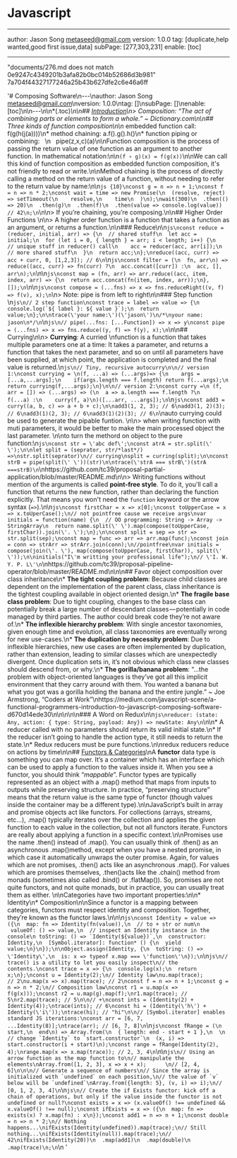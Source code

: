 # Javascript
---
author: Jason Song <metaseed@gmail.com>
version: 1.0.0
tag: [duplicate,help wanted,good first issue,data]
subPage: [277,303,231]
enable: [toc]

---
"documents/276.md does not match 
0e9247c4349201b3afa82b0bc014b52686d3b981"
7a704f44327177246a25b43b627dfe2c6e46a6ff


'# Composing Software\n---\nauthor: Jason Song <metaseed@gmail.com>\nversion: 1.0.0\ntag: []\nsubPage: []\nenable: [toc]\n\n---\n\n*(.toc)*\n\n## [Introduction](https://medium.com/javascript-scene/composing-software-an-introduction-27b72500d6ea)\n> Composition: “The act of combining parts or elements to form a whole.” ~ *Dictionary.com*\n\n## Three kinds of function composition\n\n* embedded function call: f(g(h(j(a))))\n* method chaining: a.f().g().h()\n* function piping or combining:    \n   pipe(z,x,c)(a)\n\nFunction composition is the process of passing the return value of one function as an argument to another function. In mathematical notation:\n\n`(f ∘ g)(x) = f(g(x))`\n\nWe can call this kind of function composition as embedded function composition, it\'s not friendly to read or write.\n\nMethod chaining is the process of directly calling a method on the return value of a function, without needing to refer to the return value by name:\n\n```js {10}\nconst g = n => n + 1;\nconst f = n => n * 2;\nconst wait = time => new Promise(\n  (resolve, reject) => setTimeout(\n    resolve,\n    time\n  )\n);\nwait(300)\n  .then(() => 20)\n  .then(g)\n  .then(f)\n  .then(value => console.log(value)) // 42\n;\n```\n\n> If you’re chaining, you’re composing.\n\n## Higher Order Functions \n\n> A higher order function is a function that takes a function as an argument, or returns a function.\n\n### Reduce\n\n```js\nconst reduce = (reducer, initial, arr) => {\n  // shared stuff\n  let acc = initial;\n  for (let i = 0, { length } = arr; i < length; i++) {\n    // unique stuff in reducer() call\n    acc = reducer(acc, arr[i]);\n  // more shared stuff\n  }\n  return acc;\n};\nreduce((acc, curr) => acc + curr, 0, [1,2,3]); // 6\n```\n```js\nconst filter = (\n  fn, arr\n) => reduce((acc, curr) => fn(curr) ?\n  acc.concat([curr]) :\n  acc, [], arr\n);\n```\n\n```js\nconst map = (fn, arr) => arr.reduce((acc, item, index, arr) => {\n  return acc.concat(fn(item, index, arr));\n}, []);\n```\n\n```js\nconst compose = (...fns) => x => fns.reduceRight((v, f) => f(v), x);\n```\n> Note: pipe is from left to right\n\n### Step function \n```js\n// 2 step function\nconst trace = label => value => {\n  console.log(`${ label }: ${ value }`);\n  return value;\n};\n\ntrace(\'your name:\')(\'jason\')\n/*\nyour name: jason\n*/\n```\n```js\n// pipe(...fns: [...Function]) => x => y\nconst pipe = (...fns) => x => fns.reduce((y, f) => f(y), x);\n```\n\n## Currying\n\n> **Currying**: A curried \nfunction is a function that takes multiple parameters one at a time: It takes a parameter, and returns a function that takes the next parameter, and so on until all parameters have been supplied, at which point, the application is completed and the final value is returned.\n```js\n// Tiny, recursive autocurry\n\n// version 1:\nconst currying = \n(f, ...a) => (...args)=> {\n    args = [...a,...args];\n    if(args.length === f.length) return f(...args);\n    return currying(f,...args);\n}\n\n// version 2:\nconst curry =\n (f, arr = []) => (...args) => (\n  a => a.length === f.length ?\n    f(...a) :\n    curry(f, a)\n)([...arr, ...args]);\n```\n```js\nconst add3 = curry((a, b, c) => a + b + c);\n\nadd3(1, 2, 3); // 6\nadd3(1, 2)(3); // 6\nadd3(1)(2, 3); // 6\nadd3(1)(2)(3); // 6\n```\nauto currying could be used to generate the pipable funtion. \n\n> when writing function with muti parameters, it would be better to make the main processed object the last parameter. \n\nto turn the methord on object to the pure function:\n```js\nconst str = \'abc def\';\nconst atrA = str.split(\' \');\n\nlet split = (seprator, str/*last*/) =>\nstr.split(seprator)\n// currying\nsplit = curring(split);\n\nconst strB = pipe(split(\' \'))(str)\n\ntrace(\'strA === strB\')(strA ===strB)\n```\nhttps://github.com/tc39/proposal-partial-application/blob/master/README.md\n\n> Writing functions without mention of the arguments is called **point-free style**. To do it, you\'ll call a function that returns the new function, rather than declaring the function explicitly. That means you won\'t need the `function` keyword or the arrow syntax (`=>`).\n\n```js\nconst firstChar = x => x[0];\nconst toUpperCase = x => x.toUperCase();\n// not pointfree cause we receive args\nvar initials = function(name) {\n  // OO programming: String -> Array -> StringArray\n  return name.split(\' \').map(compose(toUpperCase, firstChar)).join(\'. \');\n};\n\nconst split = sep => str => str.split(sep);\nconst map = func => arr => arr.map(func);\nconst join = conn => strArr => strArr.join(conn);\n//pointfree\nvar initials = compose(join(\'. \'), map(compose(toUpperCase, firstChar)), split(\' \'));\n\ninitials("I\'m writting your professional life");\n// \'I. W. Y. P. L\'\n```\nhttps://github.com/tc39/proposal-pipeline-operator/blob/master/README.md\n\n\n## Favor object composition over class inheritance\n* **The tight coupling problem**: Because child classes are dependent on the implementation of the parent class, class inheritance is the tightest coupling available in object oriented design.\n* **The fragile base class problem**: Due to tight coupling, changes to the base class can potentially break a large number of descendant classes — potentially in code managed by third parties. The author could break code they’re not aware of.\n* **The inflexible hierarchy problem**: With single ancestor taxonomies, given enough time and evolution, all class taxonomies are eventually wrong for new use-cases.\n* **The duplication by necessity problem**: Due to inflexible hierarchies, new use cases are often implemented by duplication, rather than extension, leading to similar classes which are unexpectedly divergent. Once duplication sets in, it’s not obvious which class new classes should descend from, or why.\n* **The gorilla/banana problem**: “…the problem with object-oriented languages is they’ve got all this implicit environment that they carry around with them. You wanted a banana but what you got was a gorilla holding the banana and the entire jungle.” ~ Joe Armstrong, “Coders at Work”\nhttps://medium.com/javascript-scene/a-functional-programmers-introduction-to-javascript-composing-software-d670d14ede30\n\n\n\n\n### A Word on Redux\n\n```js\nreducer: (state: Any, action: { type: String, payload: Any}) => newState: Any\n```\n\n* A reducer called with no parameters should return its valid initial state.\n* If the reducer isn’t going to handle the action type, it still needs to return the state.\n* Redux reducers must be pure functions.\n\nredux reducers reduce on actions by time\n\n## [Functors & Categories](https://medium.com/javascript-scene/functors-categories-61e031bac53f)\nA **functor** data type is something you can map over. It’s a container which has an interface which can be used to apply a function to the values inside it. When you see a functor, you should think “*mappable*”. Functor types are typically represented as an object with a .map() method that maps from inputs to outputs while preserving structure. In practice, “preserving structure” means that the return value is the same type of functor (though values inside the container may be a different type).\n\nJavaScript’s built in array and promise objects act like functors. For collections (arrays, streams, etc…), .map() typically iterates over the collection and applies the given function to each value in the collection, but not all functors iterate. Functors are really about applying a function in a specific context.\n\nPromises use the name .then() instead of .map(). You can usually think of .then() as an asynchronous .map()method, except when you have a nested promise, in which case it automatically unwraps the outer promise. Again, for values which are not promises, .then() acts like an asynchronous .map(). For values which are promises themselves, .then()acts like the .chain() method from monads (sometimes also called .bind() or .flatMap()). So, promises are not quite functors, and not quite monads, but in practice, you can usually treat them as either. \n\nCategories have two important properties:\n\n* Identity\n* Composition\n\nSince a functor is a mapping between categories, functors must respect identity and composition. Together, they’re known as the functor laws.\n\n\n```js\nconst Identity = value => ({\n  map: fn => Identity(fn(value)),\n  // to + str or num\n  valueOf: () => value,\n  // inspect an Identity instance in the console\n toString: () => `Identity(${value})`,\n  constructor: Identity,\n  [Symbol.iterator]: function* () {\n  yield value;\n}\n});\n\nObject.assign(Identity, {\n  toString: () => \'Identity\',\n  is: x => typeof x.map === \'function\'\n});\n```\n```js\n// trace() is a utility to let you easily inspect\n// the contents.\nconst trace = x => {\n  console.log(x);\n  return x;\n};\nconst u = Identity(2);\n// Identity law\nu.map(trace);             // 2\nu.map(x => x).map(trace); // 2\nconst f = n => n + 1;\nconst g = n => n * 2;\n// Composition law\nconst r1 = u.map(x => f(g(x)));\nconst r2 = u.map(g).map(f);\nr1.map(trace); // 5\nr2.map(trace); // 5\n\n// +\nconst ints = (Identity(2) + Identity(4));\ntrace(ints); // 6\nconst hi = (Identity(\'h\') + Identity(\'i\'));\ntrace(hi); // "hi"\n\n// [Symbol.iterator] enables standard JS iterations:\nconst arr = [6, 7, ...Identity(8)];\ntrace(arr); // [6, 7, 8]\n```\n```js\nconst fRange = (\n  start,\n  end\n) => Array.from(\n  { length: end - start + 1 },\n  \n  // change `Identity` to `start.constructor`\n  (x, i) => start.constructor(i + start)\n);\nconst range = fRange(Identity(2), 4);\nrange.map(x => x.map(trace)); // 2, 3, 4\n```\n\n```js\n// Using an arrow function as the map function to\n// manipulate the elements\nArray.from([1, 2, 3], x => x + x);      \n// [2, 4, 6]\n\n\n// Generate a sequence of numbers\n// Since the array is initialized with `undefined` on each position,\n// the value of `v` below will be `undefined`\nArray.from({length: 5}, (v, i) => i);\n// [0, 1, 2, 3, 4]\n```\n```js\n// Create the if Exists functor: kick off a chain of operations, but only if the value inside the functor is not undefined or null?\nconst exists = x => (x.valueOf() !== undefined && x.valueOf() !== null);\nconst ifExists = x => ({\n  map: fn => exists(x) ? x.map(fn) : x\n});\nconst add1 = n => n + 1;\nconst double = n => n * 2;\n// Nothing happens...\nifExists(Identity(undefined)).map(trace);\n// Still nothing...\nifExists(Identity(null)).map(trace);\n// 42\nifExists(Identity(20))\n  .map(add1)\n  .map(double)\n  .map(trace)\n;\n```\n  '